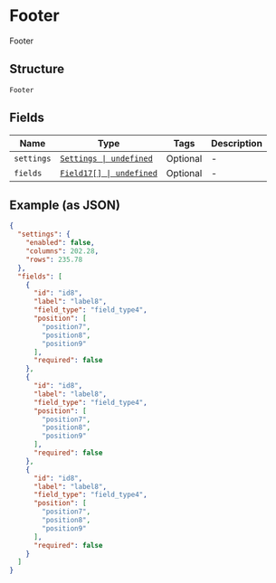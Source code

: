 
# Footer

Footer

## Structure

`Footer`

## Fields

| Name | Type | Tags | Description |
|  --- | --- | --- | --- |
| `settings` | [`Settings \| undefined`](../../doc/models/settings.md) | Optional | - |
| `fields` | [`Field17[] \| undefined`](../../doc/models/field-17.md) | Optional | - |

## Example (as JSON)

```json
{
  "settings": {
    "enabled": false,
    "columns": 202.28,
    "rows": 235.78
  },
  "fields": [
    {
      "id": "id8",
      "label": "label8",
      "field_type": "field_type4",
      "position": [
        "position7",
        "position8",
        "position9"
      ],
      "required": false
    },
    {
      "id": "id8",
      "label": "label8",
      "field_type": "field_type4",
      "position": [
        "position7",
        "position8",
        "position9"
      ],
      "required": false
    },
    {
      "id": "id8",
      "label": "label8",
      "field_type": "field_type4",
      "position": [
        "position7",
        "position8",
        "position9"
      ],
      "required": false
    }
  ]
}
```

